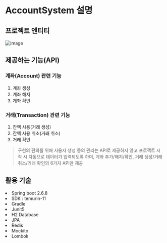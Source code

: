 # AccountSystem 설명
## 프로젝트 엔티티
![image](https://github.com/HanSeulChung/AccountSystem/assets/94779505/dd4d9c16-a653-429b-900d-2f99ed784b09)


## 제공하는 기능(API)
### 계좌(Account) 관련 기능
<ol>
  <li>계좌 생성</li>
  <li>계좌 해지</li>
  <li>계좌 확인</li>
</ol>

### 거래(Transaction) 관련 기능
<ol>
  <li>잔액 사용(거래 생성)</li>
  <li>잔액 사용 취소(거래 취소)</li>
  <li>거래 확인</li>
</ol>

> 구현의 편의를 위해 사용자 생성 등의 관리는 API로 제공하지 않고 프로젝트 시작 시 자동으로 데이터가 입력되도록 하며, 계좌 추가/해지/확인, 거래 생성/거래 취소/거래 확인의 6가지 API만 제공

## 활용 기술 
<li> Spring boot 2.6.8 </li>
<li> SDK : temurin-11</li>
<li> Gradle </li>
<li> Junit5 </li>
<li> H2 Database </li>
<li> JPA </li>
<li> Redis </li>
<li> Mockito </li>
<li> Lombok </li>
